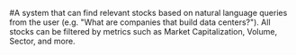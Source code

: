 #A system that can find relevant stocks based on natural language queries from the user (e.g. "What are companies that build data centers?").
All stocks can be filtered by metrics such as Market Capitalization, Volume, Sector, and more.
